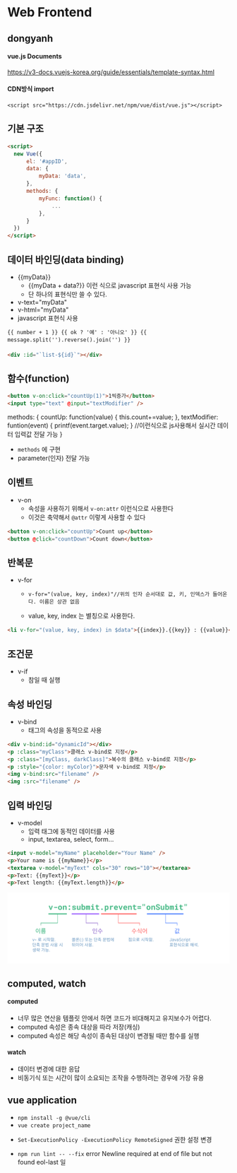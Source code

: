 # Web Frontend

## dongyanh

#### vue.js Documents

https://v3-docs.vuejs-korea.org/guide/essentials/template-syntax.html

#### CDN방식 import

```
<script src="https://cdn.jsdelivr.net/npm/vue/dist/vue.js"></script>
```

## 기본 구조

```html
<script>
  new Vue({
      el: '#appID',
      data: {
          myData: 'data',
      },
      methods: {
          myFunc: function() {
              ...
          },
      }
  })
</script>
```

## 데이터 바인딩(data binding)

- {{myData}}
  - {{myData + data?}} 이런 식으로 javascript 표현식 사용 가능
  - 단 하나의 표현식만 쓸 수 있다.
- v-text="myData"
- v-html="myData"
- javascript 표현식 사용

```html
{{ number + 1 }} {{ ok ? '예' : '아니오' }} {{
message.split('').reverse().join('') }}

<div :id="`list-${id}`"></div>
```

## 함수(function)

```html
<button v-on:click="countUp(1)">1씩증가</button>
<input type="text" @input="textModifier" />
```

methods: { countUp: function(value) { this.count+=value; }, textModifier:
funtion(event) { printf(event.target.value); } //이런식으로 js사용해서 실시간
데이터 입력값 전달 가능 }

- `methods` 에 구현
- parameter(인자) 전달 가능

## 이벤트

- v-on
  - 속성을 사용하기 위해서 `v-on:attr` 이런식으로 사용한다
  - 이것은 축약해서 `@attr` 이렇게 사용할 수 있다

```html
<button v-on:click="countUp">Count up</button>
<button @click="countDown">Count down</button>
```

## 반복문

- v-for
  -     v-for="(value, key, index)"//위의 인자 순서대로 값, 키, 인덱스가 들어온다. 이름은 상관 없음
  - value, key, index 는 별칭으로 사용한다.

```html
<li v-for="(value, key, index) in $data">{{index}}.{{key}} : {{value}}</li>
```

## 조건문

- v-if
  - 참일 때 실행

## 속성 바인딩

- v-bind
  - 태그의 속성을 동적으로 사용

```html
<div v-bind:id="dynamicId"></div>
<p :class="myClass">클래스 v-bind로 지정</p>
<p :class="[myClass, darkClass]">복수의 클래스 v-bind로 지정</p>
<p :style="{color: myColor}">문자색 v-bind로 지정</p>
<img v-bind:src="filename" />
<img :src="filename" />
```

## 입력 바인딩

- v-model
  - 입력 태그에 동적인 데이터를 사용
  - input, textarea, select, form...

```html
<input v-model="myName" placeholder="Your Name" />
<p>Your name is {{myName}}</p>
<textarea v-model="myText" cols="30" rows="10"></textarea>
<p>Text: {{myText}}</p>
<p>Text length: {{myText.length}}</p>
```

<img src="/imges/README1.png" width="700px">

## computed, watch

#### computed

- 너무 많은 연산을 템플릿 안에서 하면 코드가 비대해지고 유지보수가 어렵다.
- computed 속성은 종속 대상을 따라 저장(캐싱)
- computed 속성은 해당 속성이 종속된 대상이 변경될 때만 함수를 실행

#### watch

- 데이터 변경에 대한 응답
- 비동기식 또는 시간이 많이 소요되는 조작을 수행하려는 경우에 가장 유용

## vue application

- ```npm install -g @vue/cli```
- ```vue create project_name```
* ```Set-ExecutionPolicy -ExecutionPolicy RemoteSigned``` 권한 설정 변경
- ```npm run lint -- --fix```  error  Newline required at end of file but not found  eol-last 일 
